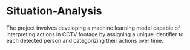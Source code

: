 # Situation-Analysis
The project involves developing a machine learning model capable of interpreting actions in CCTV footage by assigning a unique identifier to each detected person and categorizing their actions over time.
